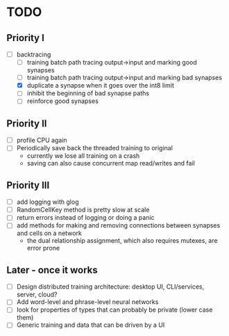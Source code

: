 # TODO

## Priority I
- [ ] backtracing
  - [ ] training batch path tracing output->input and marking good synapses
  - [ ] training batch path tracing output->input and marking bad synapses
  - [x] duplicate a synapse when it goes over the int8 limit
  - [ ] inhibit the beginning of bad synapse paths
  - [ ] reinforce good synapses

## Priority II
- [ ] profile CPU again
- [ ] Periodically save back the threaded training to original
    - currently we lose all training on a crash
    - saving can also cause concurrent map read/writes and fail

## Priority III
- [ ] add logging with glog
- [ ] RandomCellKey method is pretty slow at scale
- [ ] return errors instead of logging or doing a panic
- [ ] add methods for making and removing connections between synapses and cells on a network
    - the dual relationship assignment, which also requires mutexes, are error prone

## Later - once it works
- [ ] Design distributed training architecture: desktop UI, CLI/services, server, cloud?
- [ ] Add word-level and phrase-level neural networks
- [ ] look for properties of types that can probably be private (lower case them)
- [ ] Generic training and data that can be driven by a UI
